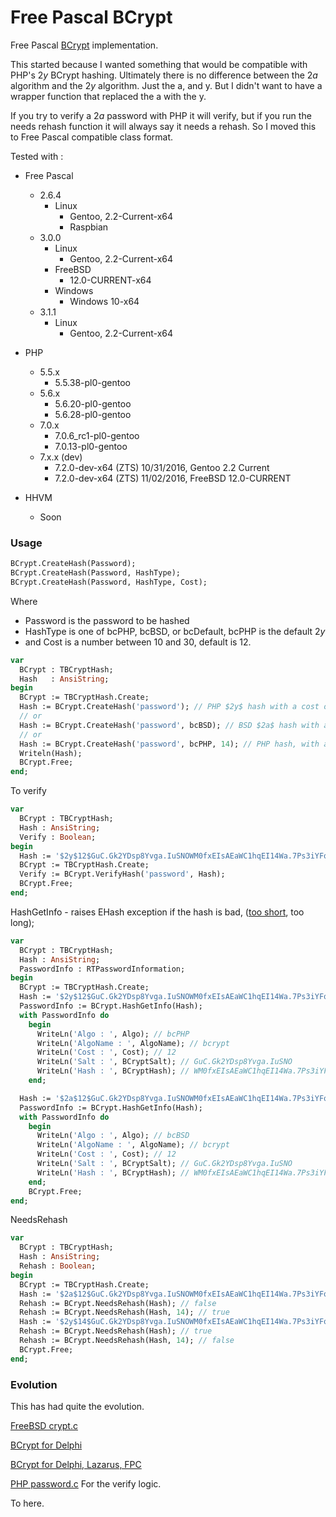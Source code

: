 # Free Pascal BCrypt

Free Pascal [BCrypt](https://en.wikipedia.org/wiki/Bcrypt "BCrypt") implementation.

This started because I wanted something that would be compatible with PHP's $2y$ BCrypt hashing.  Ultimately there is no difference between the $2a$ algorithm and the $2y$ algorithm.  Just the a, and y.  But I didn't want to have a wrapper function that replaced the a with the y.

If you try to verify a $2a$ password with PHP it will verify, but if you run the needs rehash function it will always say it needs a rehash.  So I moved this to Free Pascal compatible class format.

Tested with :
  * Free Pascal
    * 2.6.4 
        * Linux
            * Gentoo, 2.2-Current-x64
            * Raspbian
    * 3.0.0
        * Linux
            * Gentoo, 2.2-Current-x64
        * FreeBSD
            * 12.0-CURRENT-x64
        * Windows
            * Windows 10-x64
    * 3.1.1
        * Linux
            * Gentoo, 2.2-Current-x64

  * PHP
    * 5.5.x
      * 5.5.38-pl0-gentoo
    * 5.6.x
      * 5.6.20-pl0-gentoo
      * 5.6.28-pl0-gentoo
    * 7.0.x
      * 7.0.6_rc1-pl0-gentoo
      * 7.0.13-pl0-gentoo
    * 7.x.x (dev)
      * 7.2.0-dev-x64 (ZTS) 10/31/2016, Gentoo 2.2 Current
      * 7.2.0-dev-x64 (ZTS) 11/02/2016, FreeBSD 12.0-CURRENT
  * HHVM
    * Soon

### Usage
```pascal
BCrypt.CreateHash(Password);
BCrypt.CreateHash(Password, HashType);
BCrypt.CreateHash(Password, HashType, Cost);
```
Where
  * Password is the password to be hashed
  * HashType is one of bcPHP, bcBSD, or bcDefault, bcPHP is the default $2y$
  * and Cost is a number between 10 and 30, default is 12.
```pascal
var
  BCrypt : TBCryptHash;
  Hash   : AnsiString;
begin
  BCrypt := TBCryptHash.Create;
  Hash := BCrypt.CreateHash('password'); // PHP $2y$ hash with a cost of 12
  // or
  Hash := BCrypt.CreateHash('password', bcBSD); // BSD $2a$ hash with a cost of 12
  // or
  Hash := BCrypt.CreateHash('password', bcPHP, 14); // PHP hash, with a cost of 14
  Writeln(Hash);
  BCrypt.Free;
end;
```

To verify
```pascal
var
  BCrypt : TBCryptHash;
  Hash : AnsiString;
  Verify : Boolean;
begin
  Hash := '$2y$12$GuC.Gk2YDsp8Yvga.IuSNOWM0fxEIsAEaWC1hqEI14Wa.7Ps3iYFq';
  BCrypt := TBCryptHash.Create;
  Verify := BCrypt.VerifyHash('password', Hash);
  BCrypt.Free;
end;
```

HashGetInfo - raises EHash exception if the hash is bad, ([too short](https://youtu.be/xT0Qb5ns7_A "too short"), too long);
```pascal
var
  BCrypt : TBCryptHash;
  Hash : AnsiString;
  PasswordInfo : RTPasswordInformation;
begin
  BCrypt := TBCryptHash.Create;
  Hash := '$2y$12$GuC.Gk2YDsp8Yvga.IuSNOWM0fxEIsAEaWC1hqEI14Wa.7Ps3iYFq';
  PasswordInfo := BCrypt.HashGetInfo(Hash);
  with PasswordInfo do
    begin
      WriteLn('Algo : ', Algo); // bcPHP  
      WriteLn('AlgoName : ', AlgoName); // bcrypt
      WriteLn('Cost : ', Cost); // 12
      WriteLn('Salt : ', BCryptSalt); // GuC.Gk2YDsp8Yvga.IuSNO
      WriteLn('Hash : ', BCryptHash); // WM0fxEIsAEaWC1hqEI14Wa.7Ps3iYFq
    end;

  Hash := '$2a$12$GuC.Gk2YDsp8Yvga.IuSNOWM0fxEIsAEaWC1hqEI14Wa.7Ps3iYFq';
  PasswordInfo := BCrypt.HashGetInfo(Hash);
  with PasswordInfo do
    begin
      WriteLn('Algo : ', Algo); // bcBSD  
      WriteLn('AlgoName : ', AlgoName); // bcrypt
      WriteLn('Cost : ', Cost); // 12
      WriteLn('Salt : ', BCryptSalt); // GuC.Gk2YDsp8Yvga.IuSNO
      WriteLn('Hash : ', BCryptHash); // WM0fxEIsAEaWC1hqEI14Wa.7Ps3iYFq
    end;
    BCrypt.Free;
end;  
```
NeedsRehash
```pascal
var
  BCrypt : TBCryptHash;
  Hash : AnsiString;
  Rehash : Boolean;
begin
  BCrypt := TBCryptHash.Create;
  Hash := '$2a$12$GuC.Gk2YDsp8Yvga.IuSNOWM0fxEIsAEaWC1hqEI14Wa.7Ps3iYFq';
  Rehash := BCrypt.NeedsRehash(Hash); // false
  Rehash := BCrypt.NeedsRehash(Hash, 14); // true
  Hash := '$2y$14$GuC.Gk2YDsp8Yvga.IuSNOWM0fxEIsAEaWC1hqEI14Wa.7Ps3iYFq';
  Rehash := BCrypt.NeedsRehash(Hash); // true
  Rehash := BCrypt.NeedsRehash(Hash, 14); // false
  BCrypt.Free;
end;
```
### Evolution
This has had quite the evolution.

[FreeBSD crypt.c](https://svnweb.freebsd.org/base/stable/10/lib/libcrypt/crypt.c?revision=273043&view=markup "FreeBSD crypt.c")

[BCrypt for Delphi](https://github.com/JoseJimeniz/bcrypt-for-delphi "BCrypt for Delphi")

[BCrypt for Delphi, Lazarus, FPC](https://github.com/PonyPC/BCrypt-for-delphi-lazarus-fpc "BCrypt for Delphi, Lazarus, FPC")

[PHP password.c](https://github.com/php/php-src/blob/master/ext/standard/password.c "PHP password.c") For the verify logic.

To here.
